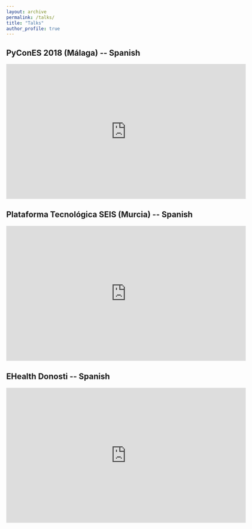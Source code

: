 ```yaml
---
layout: archive
permalink: /talks/
title: "Talks"
author_profile: true
---
```

## PyConES 2018 (Málaga) -- Spanish

<iframe width="640" height="360" src="https://www.youtube-nocookie.com/embed/19BWyccwIjM?controls=0&amp;showinfo=0" frameborder="0" allowfullscreen></iframe>

## Plataforma Tecnológica SEIS (Murcia) -- Spanish

<iframe width="640" height="360" src="https://www.youtube-nocookie.com/embed/_GM3BgQamCM?controls=0&amp;showinfo=0" frameborder="0" allowfullscreen></iframe>

## EHealth Donosti -- Spanish

<iframe width="640" height="360" src="https://www.youtube-nocookie.com/embed/isKZt4nEs5Q?controls=0&amp;showinfo=0" frameborder="0" allowfullscreen></iframe>
